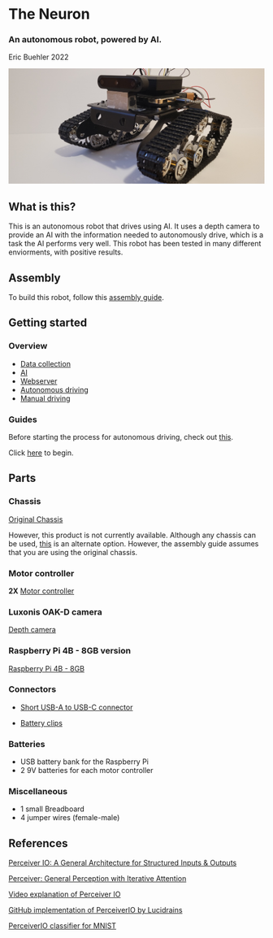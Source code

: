 # The Neuron
### An autonomous robot, powered by AI.

Eric Buehler 2022



![Neuron](/images/neuron.jpg)

## What is this?
This is an autonomous robot that drives using AI. It uses a depth camera to provide an AI with the information needed to autonomously drive, which is a task the AI performs very well. This robot has been tested in many different enviorments, with positive results.

## Assembly
To build this robot, follow this [assembly guide](assembly.md).

## Getting started
### Overview
- [Data collection](https://github.com/EricLBuehler/The-Neuron/tree/master/neuron-collect_data)
- [AI](https://github.com/EricLBuehler/The-Neuron/tree/master/neuron-ai)
- [Webserver](https://github.com/EricLBuehler/The-Neuron/tree/master/neuron-server)
- [Autonomous driving](https://github.com/EricLBuehler/The-Neuron/tree/master/neuron-autonomous-drive)
- [Manual driving](https://github.com/EricLBuehler/The-Neuron/tree/master/neuron-drive)


### Guides
Before starting the process for autonomous driving, check out [this](https://github.com/EricLBuehler/The-Neuron/tree/master/neuron-drive).

Click [here](https://github.com/EricLBuehler/The-Neuron/tree/master/neuron-collect_data) to begin.

## Parts

### Chassis
[Original Chassis](https://www.amazon.com/Platform-Powerful-Raspberry-Education-11-0x9-8x4-5inch/dp/B07MVYZHXD/ref=sr_1_22?dchild=1&keywords=raspberry%2Bpi%2Brobot%2Bchassis&qid=1591869810&sr=8-22&th=1)

However, this product is not currently available. Although any chassis can be used, [this](https://www.amazon.com/Chassis-Aluminum-Platform-Raspberry-Projects/dp/B078HQ5T5H/ref=sr_1_8?keywords=raspberry%2Bpi%2Brobot%2Bchassis&qid=1651366359&sr=8-8) is an alternate option. However, the assembly guide assumes that you are using the original chassis.

### Motor controller
**2X** [Motor controller](https://www.amazon.com/Adafruit-DRV8871-Motor-Driver-Breakout/dp/B06Y4VRXN4/ref=sr_1_2?dchild=1&keywords=Adafruit+DRV8871+DC+Motor+Driver+Breakout+Board+-+3.6A+Max&qid=1592953477&sr=8-2)

### Luxonis OAK-D camera
[Depth camera](https://www.amazon.com/Luxonis-Oak-D-Spatial-Camera-Detection/dp/B09B316YZS/ref=sr_1_3?keywords=depth+camera&qid=1646776703&sr=8-3)

### Raspberry Pi 4B - 8GB version
[Raspberry Pi 4B - 8GB](https://www.canakit.com/raspberry-pi-4-starter-kit.html)

### Connectors
- [Short USB-A to USB-C connector](https://www.amazon.com/CableCreation-Braided-Compatible-MacBook-Resistance/dp/B01CZVEUIE/ref=mp_s_a_1_1_sspa?dchild=1&keywords=usb+a+to+usb+c+short&qid=1591567443&sr=8-1-spons&psc=1&spLa=ZW5jcnlwdGVkUXVhbGlmaWVyPUEyMURQRk1QNDlZNEtKJmVuY3J5cHRlZElkPUEwNTc4MzIwM0FVNko0NjAxSUMzJmVuY3J5cHRlZEFkSWQ9QTA5NTI0MzkxVTkxQThMMkg0UzZCJndpZGdldE5hbWU9c3BfcGhvbmVfc2VhcmNoX2F0ZiZhY3Rpb249Y2xpY2tSZWRpcmVjdCZkb05vdExvZ0NsaWNrPXRydWU=)

- [Battery clips](https://www.amazon.com/QMseller-Battery-I-Type-Connector-Plastic/dp/B07PPZXF5L/ref=sr_1_15?keywords=9V+battery+clip&qid=1651366664&sr=8-15)

### Batteries
- USB battery bank for the Raspberry Pi
- 2 9V batteries for each motor controller

### Miscellaneous
- 1 small Breadboard
- 4 jumper wires (female-male)



## References
[Perceiver IO: A General Architecture for Structured Inputs & Outputs](https://arxiv.org/abs/2107.14795)

[Perceiver: General Perception with Iterative Attention](https://arxiv.org/abs/2103.03206)

[Video explanation of Perceiver IO](https://www.youtube.com/watch?v=P_xeshTnPZg)

[GitHub implementation of PerceiverIO by Lucidrains](https://github.com/lucidrains/perceiver-pytorch)

[PerceiverIO classifier for MNIST](https://github.com/EricLBuehler/PerceiverIO-Classifier)
